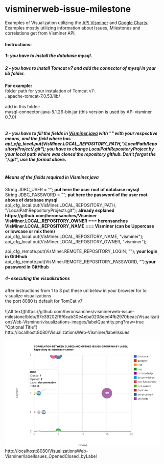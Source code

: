 visminerweb-issue-milestone
===========================

Examples of Visualization utilizing the <a href="https://github.com/visminer/Visminer">API Visminer</a> and <a href="https://developers.google.com/chart/">Google Charts</a>.<br>
Examples mostly utilizing information about Issues, Milestones and correlations get from Visminer API.<br>


<h4>Instructions:<h4>
<h5>1- you have to install the database mysql.<h5>
<h5>2 - you have to install Tomcat v7 and add the connector of mysql in your lib folder.</h5>
<b>For example:</b><br>
folder path for your instalation of Tomcat v7:<br>
..apache-tomcat-7.0.53/lib/<br><br>
add in this folder:<br>
mysql-connector-java-5.1.26-bin.jar (this version is used by API visminer 0.7.0)<br><br>

<h5>3 - you have to fill the fields in  <a href="https://github.com/heronsanches/visminerweb-issue-milestone/blob/master/VisualizationsWeb-Visminer/src/org/visminer/web/main/Visminer.java">Visminer.java</a> with "" with your respective means, and the field where
has api_cfg_local.put(VisMiner.LOCAL_REPOSITORY_PATH,"/LocalPathRepositoryProject/.git");
you have to change LocalPathRepositoryProject by your local path where was cloned the repository github. Don't forgot the "/.git", use the format above.<br><br></h5>

<h5>Means of the fields required in Visminer.java</h5>
String JDBC_USER = ""; <b>put here the user root of database mysql</b><br>
String JDBC_PASSWORD = ""; <b>put here the password of the user root above of database mysql</b><br>
api_cfg_local.put(VisMiner.LOCAL_REPOSITORY_PATH,
				"/LocalPathRepositoryProject/.git"); <b>already explaned</b>
				
<b>
https://github.com/heronsanches/Visminer<br>
VisMiner.LOCAL_REPOSITORY_OWNER === heronsanches<br>
VisMiner.LOCAL_REPOSITORY_NAME === Visminer (can be Uppercase or lowcase or mix them)<br>
</b>
api_cfg_local.put(VisMiner.LOCAL_REPOSITORY_NAME, "visminer");<br>
api_cfg_local.put(VisMiner.LOCAL_REPOSITORY_OWNER, "visminer");<br>

api_cfg_remote.put(VisMiner.REMOTE_REPOSITORY_LOGIN, ""); <b>your login in GitHhub</b>
api_cfg_remote.put(VisMiner.REMOTE_REPOSITORY_PASSWORD, "");<b>your password in GitHhub</b>


<h5> 4- executing the visualizations</h5>
after instructions from 1 to 3 put these url below in your browser for to visualize visualizations<br>
the port 8080 is default for TomCat v7<br><br>
![Alt text](https://github.com/heronsanches/visminerweb-issue-milestone/blob/97e39202f6f6cab30e4eba0208eed4fb2970beac/VisualizationsWeb-Visminer/visualizations-images/labelQuantity.png?raw=true "Optional Title")<br>
http://localhost:8080/VisualizationsWeb-Visminer/labelIssues<br>

![Alt text](https://github.com/heronsanches/visminerweb-issue-milestone/blob/97e39202f6f6cab30e4eba0208eed4fb2970beac/VisualizationsWeb-Visminer/visualizations-images/ocCorrelation.png?raw=true "Optional Title")<br>
http://localhost:8080/VisualizationsWeb-Visminer/labelIssues_OpenedClosed_byLabel<br>






